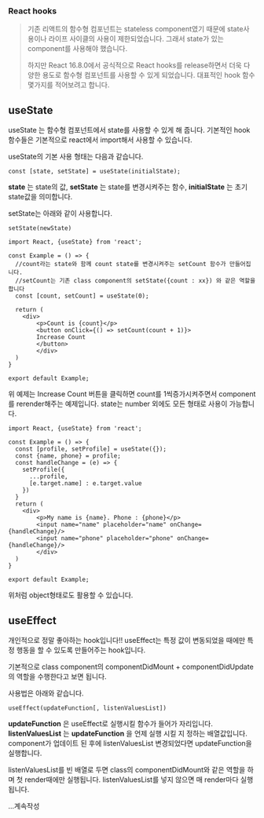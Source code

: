 ### React hooks

> 기존 리액트의 함수형 컴포넌트는 stateless component였기 때문에 state사용이나 라이프 사이클의 사용이 제한되었습니다. 그래서 state가 있는 component를 사용해야 했습니다.
>
> 하지만 React 16.8.0에서 공식적으로 React hooks를 release하면서 더욱 다양한 용도로 함수형 컴포넌트를 사용할 수 있게 되었습니다. 대표적인 hook 함수 몇가지를 적어보려고 합니다.



## useState

useState 는 함수형 컴포넌트에서 state를 사용할 수 있게 해 줍니다. 기본적인 hook 함수들은 기본적으로 react에서 import해서 사용할 수 있습니다.

useState의 기본 사용 형태는 다음과 같습니다.

```react
const [state, setState] = useState(initialState);
```

**state** 는 state의 값, **setState** 는 state를 변경시켜주는 함수, **initialState** 는 초기 state값을 의미합니다. 

setState는 아래와 같이 사용합니다.

```react
setState(newState)
```



```react
import React, {useState} from 'react';

const Example = () => {
  //count라는 state와 함께 count state를 변경시켜주는 setCount 함수가 만들어집니다. 
  //setCount는 기존 class component의 setState({count : xx}) 와 같은 역할을 합니다
  const [count, setCount] = useState(0);
  
  return (
	<div>
		<p>Count is {count}</p>
		<button onClick={() => setCount(count + 1)}>
		Increase Count
		</button>
    	</div>
  )
}

export default Example;
```

위 예제는 Increase Count 버튼을 클릭하면 count를 1씩증가시켜주면서 component를 rerender해주는 예제입니다.  state는 number 외에도 모든 형태로 사용이 가능합니다.



```react
import React, {useState} from 'react';

const Example = () => {
  const [profile, setProfile] = useState({});
  const {name, phone} = profile;
  const handleChange = (e) => {
    setProfile({
      ...profile,
      [e.target.name] : e.target.value
    })
  }
  return (
  	<div>
		<p>My name is {name}. Phone : {phone}</p>
		<input name="name" placeholder="name" onChange={handleChange}/>
		<input name="phone" placeholder="phone" onChange={handleChange}/>
    	</div>
  )
}

export default Example;
```

위처럼 object형태로도 활용할 수 있습니다.




## useEffect

개인적으로 정말 좋아하는 hook입니다!! useEffect는 특정 값이 변동되었을 때에만 특정 행동을 할 수 있도록 만들어주는 hook입니다. 

기본적으로 class component의 componentDidMount + componentDidUpdate의 역할을 수행한다고 보면 됩니다.

사용법은 아래와 같습니다.

```react
useEffect(updateFunction[, listenValuesList])
```

**updateFunction** 은 useEffect로 실행시킬 함수가 들어가 자리입니다. **listenValuesList** 는 **updateFunction** 을 언제 실행 시킬 지 정하는 배열값입니다. component가 업데이트 된 후에 listenValuesList 변경되었다면 updateFunction을 실행합니다.

listenValuesList를 빈 배열로 두면 class의 componentDidMount와 같은 역할을 하며 첫 render때에만 실행됩니다. listenValuesList를 넣지 않으면 매 render마다 실행됩니다.

...계속작성


